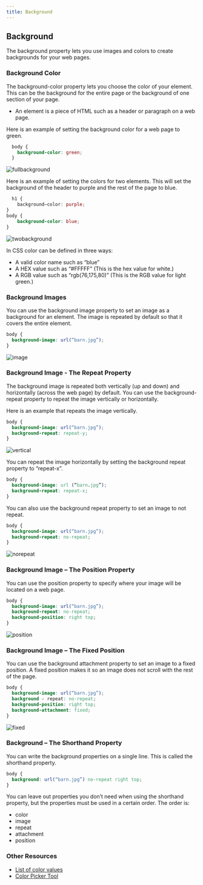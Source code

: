 ```yaml
---
title: Background
---
```

## Background
The background property lets you use images and colors to create backgrounds for your web pages.

### Background Color
The background-color property lets you choose the color of your element. This can be the background 
for the entire page or the background of one section of your page.
* An element is a piece of HTML such as a header or paragraph on a web page.

Here is an example of setting the background color for a web page to green.
```CSS
  body {
    background-color: green;
  }
```
![fullbackground](https://user-images.githubusercontent.com/26467304/31036038-845567f2-a538-11e7-8e6c-8a52bb0d44b8.png)

Here is an example of setting the colors for two elements. This will set the background of the header 
to purple and the rest of the page to blue.

```CSS
  h1 {
    background–color: purple;
}
body {
    background-color: blue;
}
```
![twobackground](https://user-images.githubusercontent.com/26467304/31036152-0607936a-a539-11e7-9e9f-a5e60ade042d.png)

In CSS color can be defined in three ways:
* A valid color name such as “blue”
* A HEX value such as “#FFFFF” (This is the hex value for white.)
* A RGB value such as “rgb(76,175,80)” (This is the RGB value for light green.)

### Background Images
You can use the background image property to set an image as a background for an element. 
The image is repeated by default so that it covers the entire element.
```CSS
body {
  background-image: url(“barn.jpg”);
}
```
![image](https://user-images.githubusercontent.com/26467304/31036366-eb1fc260-a539-11e7-835d-e3f935a22c86.png)

### Background Image - The Repeat Property
The background image is repeated both vertically (up and down) and horizontally (across the web page) by default.
You can use the background- repeat property to repeat the image vertically or horizontally.

Here is an example that repeats the image vertically.
```CSS
body {
  background-image: url(“barn.jpg”);
  background-repeat: repeat-y;
}
```
![vertical](https://user-images.githubusercontent.com/26467304/31039770-8962c7a6-a54e-11e7-9d25-4fb09760d219.PNG)

You can repeat the image horizontally by setting the background repeat property to “repeat-x”.
```CSS
body {
  background-image: url (“barn.jpg”);
  background-repeat: repeat-x;
}
```

You can also use the background repeat property to set an image to not repeat.
```CSS
body {
  background-image: url(“barn.jpg”);
  background-repeat: no-repeat;
}
```
![norepeat](https://user-images.githubusercontent.com/26467304/31039801-c8761efc-a54e-11e7-8bb9-ec5b88885a50.PNG)

### Background Image – The Position Property
You can use the position property to specify where your image will be located on a web page.
```CSS
body {
  background-image: url(“barn.jpg”);
  background-repeat: no-repeat;
  background-position: right top;
}
```
![position](https://user-images.githubusercontent.com/26467304/31039828-077d1038-a54f-11e7-8aa6-092253ca92b8.PNG)

### Background Image – The Fixed Position
You can use the background attachment property to set an image to a fixed position.
A fixed position makes it so an image does not scroll with the rest of the page.
```CSS
body {
  background-image: url(“barn.jpg”);
  background - repeat: no-repeat;
  background-position: right top;
  background-attachment: fixed;
}
```

![fixed](https://user-images.githubusercontent.com/26467304/31039859-39612c92-a54f-11e7-93ca-9d7bcb938225.PNG)

### Background – The Shorthand Property
You can write the background properties on a single line. This is called the shorthand property.
```CSS
body {
  background: url(“barn.jpg”) no-repeat right top;
}
```
You can leave out properties you don’t need when using the shorthand property, but the properties 
must be used in a certain order. The order is:
* color
* image
* repeat
* attachment
* position

### Other Resources
* [List of color values](http://cloford.com/resources/colours/500col.htm)
* [Color Picker Tool](http://colrd.com/create/palette/)












